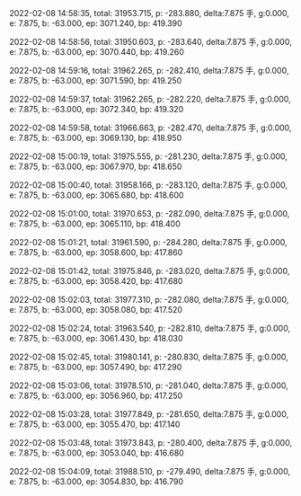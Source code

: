 2022-02-08 14:58:35, total: 31953.715, p: -283.880, delta:7.875 手, g:0.000, e: 7.875, b: -63.000, ep: 3071.240, bp: 419.390

2022-02-08 14:58:56, total: 31950.603, p: -283.640, delta:7.875 手, g:0.000, e: 7.875, b: -63.000, ep: 3070.440, bp: 419.260

2022-02-08 14:59:16, total: 31962.265, p: -282.410, delta:7.875 手, g:0.000, e: 7.875, b: -63.000, ep: 3071.590, bp: 419.250

2022-02-08 14:59:37, total: 31962.265, p: -282.220, delta:7.875 手, g:0.000, e: 7.875, b: -63.000, ep: 3072.340, bp: 419.320

2022-02-08 14:59:58, total: 31966.663, p: -282.470, delta:7.875 手, g:0.000, e: 7.875, b: -63.000, ep: 3069.130, bp: 418.950

2022-02-08 15:00:19, total: 31975.555, p: -281.230, delta:7.875 手, g:0.000, e: 7.875, b: -63.000, ep: 3067.970, bp: 418.650

2022-02-08 15:00:40, total: 31958.166, p: -283.120, delta:7.875 手, g:0.000, e: 7.875, b: -63.000, ep: 3065.680, bp: 418.600

2022-02-08 15:01:00, total: 31970.653, p: -282.090, delta:7.875 手, g:0.000, e: 7.875, b: -63.000, ep: 3065.110, bp: 418.400

2022-02-08 15:01:21, total: 31961.590, p: -284.280, delta:7.875 手, g:0.000, e: 7.875, b: -63.000, ep: 3058.600, bp: 417.860

2022-02-08 15:01:42, total: 31975.846, p: -283.020, delta:7.875 手, g:0.000, e: 7.875, b: -63.000, ep: 3058.420, bp: 417.680

2022-02-08 15:02:03, total: 31977.310, p: -282.080, delta:7.875 手, g:0.000, e: 7.875, b: -63.000, ep: 3058.080, bp: 417.520

2022-02-08 15:02:24, total: 31963.540, p: -282.810, delta:7.875 手, g:0.000, e: 7.875, b: -63.000, ep: 3061.430, bp: 418.030

2022-02-08 15:02:45, total: 31980.141, p: -280.830, delta:7.875 手, g:0.000, e: 7.875, b: -63.000, ep: 3057.490, bp: 417.290

2022-02-08 15:03:06, total: 31978.510, p: -281.040, delta:7.875 手, g:0.000, e: 7.875, b: -63.000, ep: 3056.960, bp: 417.250

2022-02-08 15:03:28, total: 31977.849, p: -281.650, delta:7.875 手, g:0.000, e: 7.875, b: -63.000, ep: 3055.470, bp: 417.140

2022-02-08 15:03:48, total: 31973.843, p: -280.400, delta:7.875 手, g:0.000, e: 7.875, b: -63.000, ep: 3053.040, bp: 416.680

2022-02-08 15:04:09, total: 31988.510, p: -279.490, delta:7.875 手, g:0.000, e: 7.875, b: -63.000, ep: 3054.830, bp: 416.790